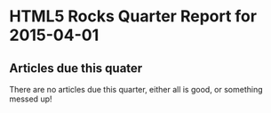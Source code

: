 HTML5 Rocks Quarter Report for 2015-04-01
=========================================

Articles due this quater
------------------------

There are no articles due this quarter, either all is good, or something messed up!

